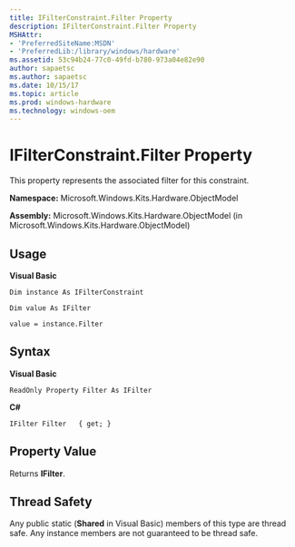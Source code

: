 ```yaml
---
title: IFilterConstraint.Filter Property
description: IFilterConstraint.Filter Property
MSHAttr:
- 'PreferredSiteName:MSDN'
- 'PreferredLib:/library/windows/hardware'
ms.assetid: 53c94b24-77c0-49fd-b780-973a04e82e90
author: sapaetsc
ms.author: sapaetsc
ms.date: 10/15/17
ms.topic: article
ms.prod: windows-hardware
ms.technology: windows-oem
---
```


# IFilterConstraint.Filter Property


This property represents the associated filter for this constraint.

**Namespace:** Microsoft.Windows.Kits.Hardware.ObjectModel

**Assembly:** Microsoft.Windows.Kits.Hardware.ObjectModel (in Microsoft.Windows.Kits.Hardware.ObjectModel)

## <span id="Usage"></span><span id="usage"></span><span id="USAGE"></span>Usage


**Visual Basic**

`Dim instance As IFilterConstraint`

`Dim value As IFilter`

`value = instance.Filter`

## <span id="Syntax"></span><span id="syntax"></span><span id="SYNTAX"></span>Syntax


**Visual Basic**

`ReadOnly Property Filter As IFilter`

**C#**

`IFilter Filter   { get; }`

## <span id="Property_Value"></span><span id="property_value"></span><span id="PROPERTY_VALUE"></span>Property Value


Returns **IFilter**.

## <span id="Thread_Safety"></span><span id="thread_safety"></span><span id="THREAD_SAFETY"></span>Thread Safety


Any public static (**Shared** in Visual Basic) members of this type are thread safe. Any instance members are not guaranteed to be thread safe.

 

 






